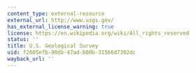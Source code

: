 ```yaml
---
content_type: external-resource
external_url: http://www.usgs.gov/
has_external_license_warning: true
license: https://en.wikipedia.org/wiki/All_rights_reserved
status: ''
title: U.S. Geological Survey
uid: f2605efb-90db-47ad-b00b-31566d7302dc
wayback_url: ''
---
```

